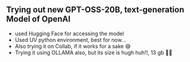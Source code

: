 ## Trying out new GPT-OSS-20B, text-generation Model of OpenAI 

- used Hugging Face for accessing the model
- Used UV python environment, best for now...
- Also trying it on Collab, if it works for a sake 😅
- Trying it using OLLAMA also, but its size is hugh huh!!, 13 gb 😮‍💨
